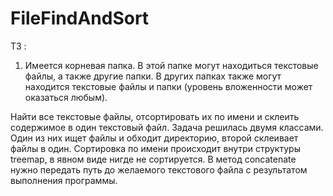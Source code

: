 # FileFindAndSort
ТЗ : 
1. Имеется корневая папка. В этой папке могут находиться текстовые файлы, а также другие папки. В других папках также могут находится текстовые файлы и папки (уровень вложенности может оказаться любым).

Найти все текстовые файлы, отсортировать их по имени и склеить содержимое в один текстовый файл.
Задача решилась двумя классами. Один из них ищет файлы и обходит директорию, второй склеивает файлы в один. Сортировка по имени происходит внутри структуры treemap, в явном виде нигде не сортируется.
В метод concatenate нужно передать путь до желаемого текстового файла с результатом выполнения программы.
